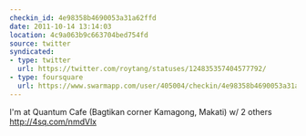 ```yaml
---
checkin_id: 4e98358b4690053a31a62ffd
date: 2011-10-14 13:14:03
location: 4c9a063b9c663704bed754fd
source: twitter
syndicated:
- type: twitter
  url: https://twitter.com/roytang/statuses/124835357404577792/
- type: foursquare
  url: https://www.swarmapp.com/user/405004/checkin/4e98358b4690053a31a62ffd?s=iHxjFvXWVPfVVxYGnHcB27zHJ7w&ref=tw
---
```


I'm at Quantum Cafe (Bagtikan corner Kamagong, Makati) w/ 2 others http://4sq.com/nmdVlx